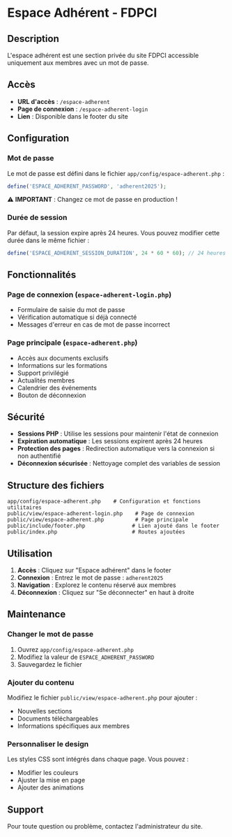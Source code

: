 # Espace Adhérent - FDPCI

## Description

L'espace adhérent est une section privée du site FDPCI accessible uniquement aux membres avec un mot de passe.

## Accès

- **URL d'accès** : `/espace-adherent`
- **Page de connexion** : `/espace-adherent-login`
- **Lien** : Disponible dans le footer du site

## Configuration

### Mot de passe

Le mot de passe est défini dans le fichier `app/config/espace-adherent.php` :

```php
define('ESPACE_ADHERENT_PASSWORD', 'adherent2025');
```

⚠️ **IMPORTANT** : Changez ce mot de passe en production !

### Durée de session

Par défaut, la session expire après 24 heures. Vous pouvez modifier cette durée dans le même fichier :

```php
define('ESPACE_ADHERENT_SESSION_DURATION', 24 * 60 * 60); // 24 heures
```

## Fonctionnalités

### Page de connexion (`espace-adherent-login.php`)
- Formulaire de saisie du mot de passe
- Vérification automatique si déjà connecté
- Messages d'erreur en cas de mot de passe incorrect

### Page principale (`espace-adherent.php`)
- Accès aux documents exclusifs
- Informations sur les formations
- Support privilégié
- Actualités membres
- Calendrier des événements
- Bouton de déconnexion

## Sécurité

- **Sessions PHP** : Utilise les sessions pour maintenir l'état de connexion
- **Expiration automatique** : Les sessions expirent après 24 heures
- **Protection des pages** : Redirection automatique vers la connexion si non authentifié
- **Déconnexion sécurisée** : Nettoyage complet des variables de session

## Structure des fichiers

```
app/config/espace-adherent.php    # Configuration et fonctions utilitaires
public/view/espace-adherent-login.php    # Page de connexion
public/view/espace-adherent.php          # Page principale
public/include/footer.php               # Lien ajouté dans le footer
public/index.php                        # Routes ajoutées
```

## Utilisation

1. **Accès** : Cliquez sur "Espace adhérent" dans le footer
2. **Connexion** : Entrez le mot de passe : `adherent2025`
3. **Navigation** : Explorez le contenu réservé aux membres
4. **Déconnexion** : Cliquez sur "Se déconnecter" en haut à droite

## Maintenance

### Changer le mot de passe

1. Ouvrez `app/config/espace-adherent.php`
2. Modifiez la valeur de `ESPACE_ADHERENT_PASSWORD`
3. Sauvegardez le fichier

### Ajouter du contenu

Modifiez le fichier `public/view/espace-adherent.php` pour ajouter :
- Nouvelles sections
- Documents téléchargeables
- Informations spécifiques aux membres

### Personnaliser le design

Les styles CSS sont intégrés dans chaque page. Vous pouvez :
- Modifier les couleurs
- Ajuster la mise en page
- Ajouter des animations

## Support

Pour toute question ou problème, contactez l'administrateur du site. 